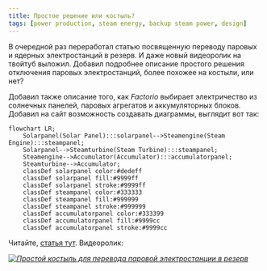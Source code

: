 ```yaml
---
title: Простое решение или костыль?
tags: [power production, steam energy, backup steam power, design]
---
```


В очередной раз переработал статью посвященную переводу паровых и ядерных электростанций в резерв. И даже новый видеоролик на твойтуб выложил. Добавил подробнее описание простого решения отключения паровых электростанций, более похожее на костыли, или нет?

<!-- truncate -->

Добавил также описание того, как *Factorio* выбирает электричество из солнечных панелей, паровых агрегатов и аккумуляторных блоков. Добавил на сайт возможность создавать диаграммы, выглядит вот так:

```mermaid
flowchart LR;
    Solarpanel(Solar Panel):::solarpanel-->Steamengine(Steam Engine):::steampanel;
    Solarpanel-->Steamturbine(Steam Turbine):::steampanel;
    Steamengine-->Accumulator(Accumulator):::accumulatorpanel;
    Steamturbine-->Accumulator;
    classDef solarpanel color:#dedeff
    classDef solarpanel fill:#9999ff
    classDef solarpanel stroke:#9999ff
    classDef steampanel color:#333333
    classDef steampanel fill:#999999
    classDef steampanel stroke:#999999
    classDef accumulatorpanel color:#333399
    classDef accumulatorpanel fill:#9999cc
    classDef accumulatorpanel stroke:#9999cc
```

Читайте, [статья тут](pathname:///PowerProduction/BackupSteamPower). Видеоролик:

[*![Простой костыль для перевода паровой электростанции в резерв](http://img.youtube.com/vi/Nfm9Njib4tE/0.jpg)*](http://www.youtube.com/watch?v=Nfm9Njib4tE)
